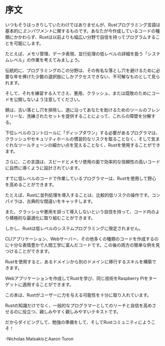 # <!--Foreword--> 序文

<!--It wasn't always so clear, but the Rust programming language is fundamentally about *empowerment*: no matter what kind of code you are writing now, Rust empowers you to reach farther, to program with confidence in a wider variety of domains than you did before.-->
いつもそうはっきりしていたわけではありませんが、Rustプログラミング言語は基本的に*エンパワメント*に関するものです。あなたが今作成しているコードの種類にかかわらず、Rustは以前よりも幅広い分野で自信を持ってプログラムすることを可能にします。

<!--Take, for example, “systems-level” work that deals with low-level details of memory management, data representation, and concurrency.-->
たとえば、メモリ管理、データ表現、並行処理の低レベルの詳細を扱う「システムレベル」の作業を考えてみましょう。
<!--Traditionally, this realm of programming is seen as arcane, accessible only to a select few who have devoted the necessary years learning to avoid its infamous pitfalls.-->
伝統的に、プログラミングのこの分野は、その有名な落とし穴を避けるために必要な年を捧げた少数の選択肢にしかアクセスできない、不可解なものとして見られます。
<!--And even those who practice it do so with caution, lest their code be open to exploits, crashes, or corruption.-->
そして、それを練習する人でさえ、悪用、クラッシュ、または腐敗のためにコードを公開しないよう注意してください。

<!--Rust breaks down these barriers by eliminating the old pitfalls and providing a friendly, polished set of tools to help you along the way.-->
錆は、古い落とし穴を排除し、道に沿ってあなたを助けるためのツールのフレンドリーな、洗練されたセットを提供することによって、これらの障壁を分解する。
<!--Programmers who need to “dip down” into lower-level control can do so with Rust, without taking on the customary risk of crashes or security holes, and without having to learn the fine points of a fickle toolchain.-->
下位レベルのコントロールに「ディップダウン」する必要があるプログラマは、クラッシュやセキュリティホールの慣習的なリスクを取ることなく、そして気まぐれなツールチェーンの細かい点を覚えることなく、Rustを使用することができます。
<!--Better yet, the language is designed to guide you naturally towards reliable code that is efficient in terms of speed and memory usage.-->
さらに、この言語は、スピードとメモリ使用の面で効率的な信頼性の高いコードに自然に導くように設計されています。

<!--Programmers who are already working with low-level code can use Rust to raise their ambitions.-->
すでに低レベルのコードで作業しているプログラマーは、Rustを使用して野心を高めることができます。
<!--For example, introducing parallelism in Rust is a relatively low-risk operation: the compiler will catch the classical mistakes for you.-->
たとえば、Rustに並列処理を導入することは、比較的低リスクの操作です。コンパイラは、古典的な間違いをキャッチします。
<!--And you can tackle more aggressive optimizations in your code with the confidence that you won't accidentally introduce crashes or exploits.-->
また、クラッシュや悪用を誤って導入しないという自信を持って、コード内のより積極的な最適化に取り組むことができます。

<!--But Rust isn't limited to low-level systems programming.-->
しかし、Rustは低レベルのシステムプログラミングに限定されません。
<!--It's expressive and ergonomic enough to make CLI apps, web servers, and many other kinds of code quite pleasant to write — you'll find simple examples of both later in the book.-->
CLIアプリケーション、Webサーバー、その他多くの種類のコードを作成するのに十分な表情豊かで人間工学に富んだコードです。この後の両方の簡単な例を見つけることができます。
<!--Working with Rust allows you to build skills that transfer from one domain to another;-->
Rustを使用すると、あるドメインから別のドメインに移行するスキルを構築できます。
<!--you can learn Rust by writing a web app, then apply those same skills to target your Raspberry Pi.-->
Webアプリケーションを作成してRustを学び、同じ技術をRaspberry Piをターゲットに適用することができます。

<!--This book fully embraces the potential of Rust to empower its users.-->
この本は、Rustがユーザーに力を与える可能性を十分に取り入れています。
<!--It's a friendly and approachable text intended to help you level up not just your knowledge of Rust, but also your reach and confidence as a programmer in general.-->
Rustの知識だけでなく、一般的なプログラマーとしてのリーチと自信を高めさせるのに役立つ、親しみやすく親しみやすいテキストです。
<!--So dive in, get ready to learn—and welcome to the Rust community!-->
だからダイビングして、勉強の準備をして、そしてRustコミュニティにようこそ！

<!--— Nicholas Matsakis and Aaron Turon-->
-Nicholas MatsakisとAaron Turon
